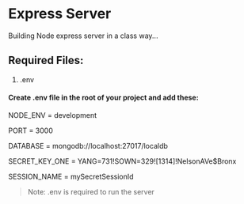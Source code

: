# Express Server

Building Node express server in a class way...

## Required Files:
1. .env
#### Create .env file in the root of your project and add these:
NODE_ENV = development

PORT = 3000

DATABASE = mongodb://localhost:27017/localdb

SECRET_KEY_ONE = YANG=731!SOWN=329![1314]!NelsonAVe$Bronx<NY></NY>

SESSION_NAME = mySecretSessionId

> Note: .env is required to run the server

